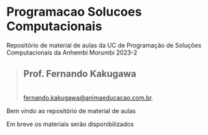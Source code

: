 # Programacao Solucoes Computacionais
Repositório de material de aulas da UC de Programação de Soluções Computacionais da Anhembi Morumbi 2023-2
> <h2>Prof. Fernando Kakugawa</h2><br>
> <a href="mailto:fernando.kakugawa@animaeducacao.com.br">fernando.kakugawa@animaeducacao.com.br</a>.<br>
Bem vindo ao repositório de material de aulas
 
Em breve os materiais serão disponibilizados
